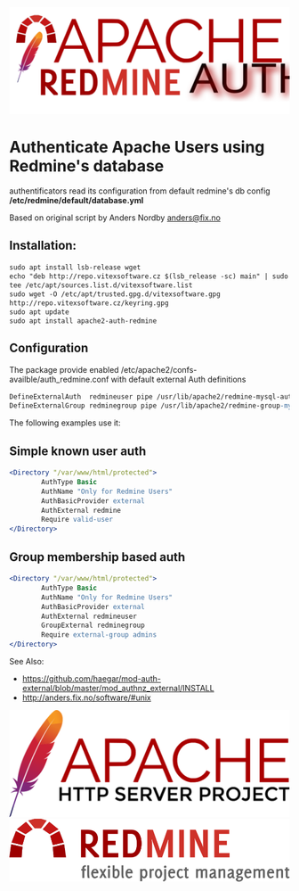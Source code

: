 ![apache_auth_redmine](apache_auth_redmine.svg?raw=true)

Authenticate Apache Users using Redmine's database
==================================================

authentificators read its configuration from default redmine's db config **/etc/redmine/default/database.yml**


Based on original script by Anders Nordby <anders@fix.no>


Installation:
-------------

```shell
sudo apt install lsb-release wget
echo "deb http://repo.vitexsoftware.cz $(lsb_release -sc) main" | sudo tee /etc/apt/sources.list.d/vitexsoftware.list
sudo wget -O /etc/apt/trusted.gpg.d/vitexsoftware.gpg http://repo.vitexsoftware.cz/keyring.gpg
sudo apt update
sudo apt install apache2-auth-redmine
```


Configuration
-------------

The package provide enabled /etc/apache2/confs-availble/auth_redmine.conf with default external Auth definitions

```apache
DefineExternalAuth  redmineuser pipe /usr/lib/apache2/redmine-mysql-auth.pl
DefineExternalGroup redminegroup pipe /usr/lib/apache2/redmine-group-mysql-auth.pl
```

The following examples use it:

Simple known user auth
----------------------

```apache
<Directory "/var/www/html/protected">
        AuthType Basic
        AuthName "Only for Redmine Users" 
        AuthBasicProvider external
        AuthExternal redmine
        Require valid-user
</Directory>

```

Group membership based auth
---------------------------

```apache
<Directory "/var/www/html/protected">
        AuthType Basic
        AuthName "Only for Redmine Users" 
        AuthBasicProvider external
        AuthExternal redmineuser
        GroupExternal redminegroup
        Require external-group admins
</Directory>
```



See Also: 

 * https://github.com/haegar/mod-auth-external/blob/master/mod_authnz_external/INSTALL
 * http://anders.fix.no/software/#unix


![Apache](apache.svg?raw=true)
![Redmin](redmine.svg?raw=true)
